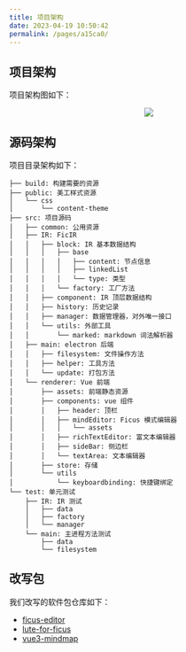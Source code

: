 ```yaml
---
title: 项目架构
date: 2023-04-19 10:50:42
permalink: /pages/a15ca0/
---
```


## 项目架构

项目架构图如下：

<p align = "center">
<img src="/img/ficus-arch.png" />
</p>

## 源码架构

项目目录架构如下：

```
├── build: 构建需要的资源
├── public: 美工样式资源
│   └── css
│       └── content-theme
├── src: 项目源码
│   ├── common: 公用资源
│   ├── IR: FicIR 
│   │   ├── block: IR 基本数据结构
│   │   │   ├── base 
│   │   │   │   ├── content: 节点信息
│   │   │   │   ├── linkedList
│   │   │   │   └── type: 类型
│   │   │   └── factory: 工厂方法
│   │   ├── component: IR 顶层数据结构
│   │   ├── history: 历史记录
│   │   ├── manager: 数据管理器，对外唯一接口
│   │   └── utils: 外部工具
│   │       └── marked: markdown 词法解析器
│   ├── main: electron 后端
│   │   ├── filesystem: 文件操作方法
│   │   ├── helper: 工具方法
│   │   └── update: 打包方法
│   └── renderer: Vue 前端
│       ├── assets: 前端静态资源
│       ├── components: vue 组件
│       │   ├── header: 顶栏
│       │   ├── mindEditor: Ficus 模式编辑器
│       │   │   └── assets
│       │   ├── richTextEditor: 富文本编辑器
│       │   ├── sideBar: 侧边栏
│       │   └── textArea: 文本编辑器
│       ├── store: 存储
│       └── utils
│           └── keyboardbinding: 快捷键绑定
└── test: 单元测试
    ├── IR: IR 测试
    │   ├── data
    │   ├── factory
    │   └── manager
    └── main: 主进程方法测试
        ├── data
        └── filesystem
```

## 改写包

我们改写的软件包仓库如下：

- [ficus-editor](https://github.com/Hyggge/ficus-editor)
- [lute-for-ficus](https://github.com/Dofingert/lute-for-ficus)
- [vue3-mindmap](https://github.com/GwokHiujin/vue3-mindmap)